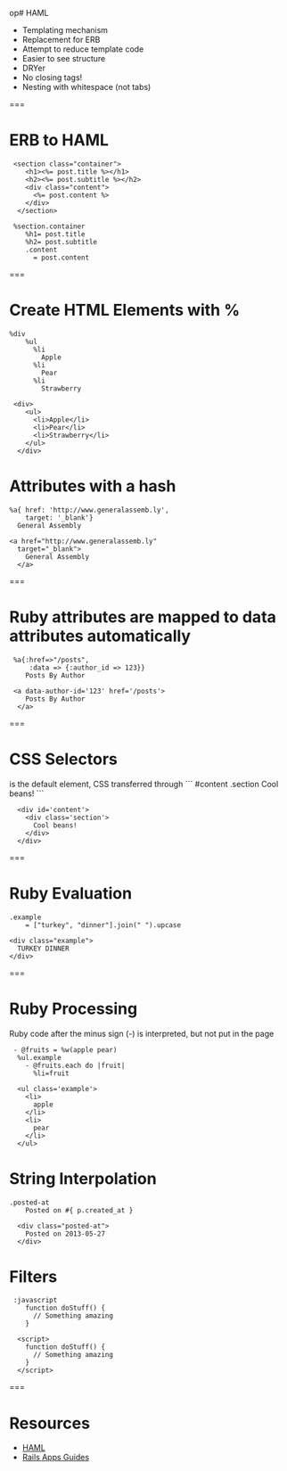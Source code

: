 op# HAML

- Templating mechanism
- Replacement for ERB
- Attempt to reduce template code
- Easier to see structure
- DRYer
- No closing tags!
- Nesting with whitespace (not tabs)

===

# ERB to HAML

```
 <section class="container">
    <h1><%= post.title %></h1>
    <h2><%= post.subtitle %></h2>
    <div class="content">
      <%= post.content %>
    </div>
  </section>
```

```
 %section.container
    %h1= post.title
    %h2= post.subtitle
    .content
      = post.content
```

===

# Create HTML Elements with %

```
%div
    %ul
      %li
        Apple
      %li
        Pear
      %li
        Strawberry
```

```
 <div>
    <ul>
      <li>Apple</li>
      <li>Pear</li>
      <li>Strawberry</li>
    </ul>
  </div>
```

# Attributes with a hash

```
%a{ href: 'http://www.generalassemb.ly',
    target: '_blank'}
  General Assembly
```

```
<a href="http://www.generalassemb.ly"
  target="_blank">
    General Assembly
  </a>
```

===

# Ruby attributes are mapped to data attributes automatically

```
 %a{:href=>"/posts",
     :data => {:author_id => 123}}
    Posts By Author
```

```
 <a data-author-id='123' href='/posts'>
    Posts By Author
  </a>
```

===

# CSS Selectors
<div> is the default element, CSS transferred through
```
 #content
    .section
      Cool beans!
```

```
  <div id='content'>
    <div class='section'>
      Cool beans!
    </div>
  </div>
```

===

# Ruby Evaluation

```
.example
    = ["turkey", "dinner"].join(" ").upcase
```

```
<div class="example">
  TURKEY DINNER
</div>
```

===

# Ruby Processing

Ruby code after the minus sign (-) is interpreted, but not put in the page

```
 - @fruits = %w(apple pear)
  %ul.example
    - @fruits.each do |fruit|
      %li=fruit
```

```
  <ul class='example'>
    <li>
      apple
    </li>
    <li>
      pear
    </li>
  </ul>
```

# String Interpolation

```
.posted-at
    Posted on #{ p.created_at }
```

```
  <div class="posted-at">
    Posted on 2013-05-27
  </div>
```

# Filters

```
 :javascript
    function doStuff() {
      // Something amazing
    }
```

```
  <script>
    function doStuff() {
      // Something amazing
    }
  </script>
```

===

# Resources

- [HAML](http://haml.info/)
- [Rails Apps Guides](http://railsapps.github.io/rails-haml.html)
